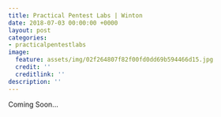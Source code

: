 ```yaml
---
title: Practical Pentest Labs | Winton
date: 2018-07-03 00:00:00 +0000
layout: post
categories:
- practicalpentestlabs
image:
  feature: assets/img/02f264807f82f00fd0dd69b594466d15.jpg
  credit: ''
  creditlink: ''
description: ''
---
```

Coming Soon...
